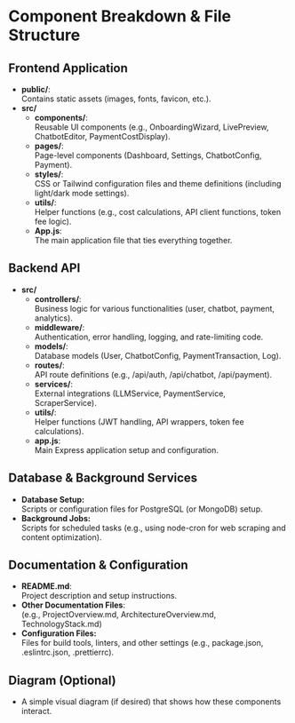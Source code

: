 # Component Breakdown & File Structure

## Frontend Application
- **public/**:  
  Contains static assets (images, fonts, favicon, etc.).
- **src/**
  - **components/**:  
    Reusable UI components (e.g., OnboardingWizard, LivePreview, ChatbotEditor, PaymentCostDisplay).
  - **pages/**:  
    Page-level components (Dashboard, Settings, ChatbotConfig, Payment).
  - **styles/**:  
    CSS or Tailwind configuration files and theme definitions (including light/dark mode settings).
  - **utils/**:  
    Helper functions (e.g., cost calculations, API client functions, token fee logic).
  - **App.js**:  
    The main application file that ties everything together.

## Backend API
- **src/**
  - **controllers/**:  
    Business logic for various functionalities (user, chatbot, payment, analytics).
  - **middleware/**:  
    Authentication, error handling, logging, and rate-limiting code.
  - **models/**:  
    Database models (User, ChatbotConfig, PaymentTransaction, Log).
  - **routes/**:  
    API route definitions (e.g., /api/auth, /api/chatbot, /api/payment).
  - **services/**:  
    External integrations (LLMService, PaymentService, ScraperService).
  - **utils/**:  
    Helper functions (JWT handling, API wrappers, token fee calculations).
  - **app.js**:  
    Main Express application setup and configuration.

## Database & Background Services
- **Database Setup:**  
  Scripts or configuration files for PostgreSQL (or MongoDB) setup.
- **Background Jobs:**  
  Scripts for scheduled tasks (e.g., using node-cron for web scraping and content optimization).

## Documentation & Configuration
- **README.md**:  
  Project description and setup instructions.
- **Other Documentation Files**:  
  (e.g., ProjectOverview.md, ArchitectureOverview.md, TechnologyStack.md)
- **Configuration Files:**  
  Files for build tools, linters, and other settings (e.g., package.json, .eslintrc.json, .prettierrc).

## Diagram (Optional)
- A simple visual diagram (if desired) that shows how these components interact.
